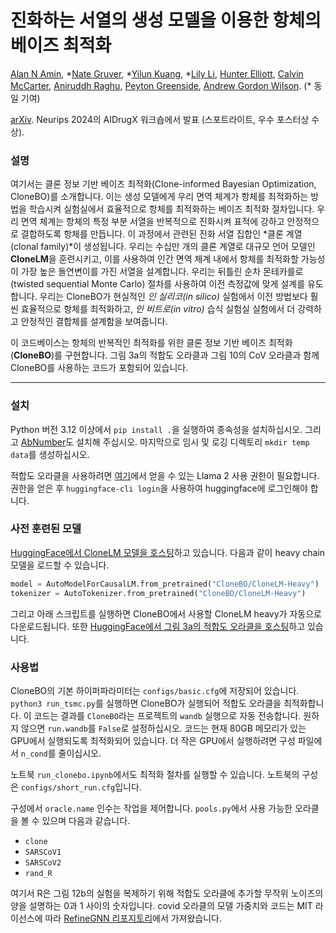 # 진화하는 서열의 생성 모델을 이용한 항체의 베이즈 최적화

[Alan N Amin](https://alannawzadamin.github.io), \*[Nate Gruver](https://ngruver.github.io), \*[Yilun Kuang](https://yilunkuang.github.io), \*[Lily Li](https://yucenli.com), [Hunter Elliott](https://www.bighatbio.com/profiles/hunter-elliott), [Calvin McCarter](https://calvinmccarter.com), [Aniruddh Raghu](https://aniruddhraghu.com), [Peyton Greenside](https://www.bighatbio.com/profiles/peyton-greenside), [Andrew Gordon Wilson](https://cims.nyu.edu/~andrewgw/).
(\* 동일 기여)

[arXiv](https://arxiv.org/abs/2412.07763). Neurips 2024의 AIDrugX 워크숍에서 발표 (스포트라이트, 우수 포스터상 수상).

### 설명
여기서는 클론 정보 기반 베이즈 최적화(Clone-informed Bayesian Optimization, CloneBO)를 소개합니다. 이는 생성 모델에게 우리 면역 체계가 항체를 최적화하는 방법을 학습시켜 실험실에서 효율적으로 항체를 최적화하는 베이즈 최적화 절차입니다. 우리 면역 체계는 항체의 특정 부분 서열을 반복적으로 진화시켜 표적에 강하고 안정적으로 결합하도록 항체를 만듭니다. 이 과정에서 관련된 진화 서열 집합인 *클론 계열(clonal family)*이 생성됩니다. 우리는 수십만 개의 클론 계열로 대규모 언어 모델인 **CloneLM**을 훈련시키고, 이를 사용하여 인간 면역 체계 내에서 항체를 최적화할 가능성이 가장 높은 돌연변이를 가진 서열을 설계합니다. 우리는 뒤틀린 순차 몬테카를로(twisted sequential Monte Carlo) 절차를 사용하여 이전 측정값에 맞게 설계를 유도합니다. 우리는 CloneBO가 현실적인 *인 실리코(in silico)* 실험에서 이전 방법보다 훨씬 효율적으로 항체를 최적화하고, *인 비트로(in vitro)* 습식 실험실 실험에서 더 강력하고 안정적인 결합체를 설계함을 보여줍니다.

이 코드베이스는 항체의 반복적인 최적화를 위한 클론 정보 기반 베이즈 최적화(**CloneBO**)를 구현합니다. 그림 3a의 적합도 오라클과 그림 10의 CoV 오라클과 함께 CloneBO를 사용하는 코드가 포함되어 있습니다.

----

### 설치

Python 버전 3.12 이상에서 `pip install .`을 실행하여 종속성을 설치하십시오. 그리고 [AbNumber](https://github.com/prihoda/AbNumber)도 설치해 주십시오. 마지막으로 임시 및 로깅 디렉토리 `mkdir temp data`를 생성하십시오.

적합도 오라클을 사용하려면 [여기](https://huggingface.co/meta-llama/Llama-2-7b-hf)에서 얻을 수 있는 Llama 2 사용 권한이 필요합니다.
권한을 얻은 후 `huggingface-cli login`을 사용하여 huggingface에 로그인해야 합니다.

### 사전 훈련된 모델

[HuggingFace에서 CloneLM 모델을 호스팅](https://huggingface.co/CloneBO/CloneLM)하고 있습니다. 다음과 같이 heavy chain 모델을 로드할 수 있습니다.

```python
model = AutoModelForCausalLM.from_pretrained("CloneBO/CloneLM-Heavy")
tokenizer = AutoTokenizer.from_pretrained("CloneBO/CloneLM-Heavy")
```

그리고 아래 스크립트를 실행하면 CloneBO에서 사용할 CloneLM heavy가 자동으로 다운로드됩니다. 또한 [HuggingFace에서 그림 3a의 적합도 오라클을 호스팅](https://huggingface.co/CloneBO/OracleLM)하고 있습니다.

### 사용법

CloneBO의 기본 하이퍼파라미터는 `configs/basic.cfg`에 저장되어 있습니다.
`python3 run_tsmc.py`를 실행하면 CloneBO가 실행되어 적합도 오라클을 최적화합니다.
이 코드는 결과를 `CloneBO`라는 프로젝트의 `wandb` 실행으로 자동 전송합니다. 원하지 않으면 `run.wandb`를 `False`로 설정하십시오.
코드는 현재 80GB 메모리가 있는 GPU에서 실행되도록 최적화되어 있습니다.
더 작은 GPU에서 실행하려면 구성 파일에서 `n_cond`를 줄이십시오.

노트북 `run_clonebo.ipynb`에서도 최적화 절차를 실행할 수 있습니다.
노트북의 구성은 `configs/short_run.cfg`입니다.

구성에서 `oracle.name` 인수는 작업을 제어합니다. `pools.py`에서 사용 가능한 오라클을 볼 수 있으며 다음과 같습니다.
* `clone`
* `SARSCoV1`
* `SARSCoV2`
* `rand_R`

여기서 R은 그림 12b의 실험을 복제하기 위해 적합도 오라클에 추가할 무작위 노이즈의 양을 설명하는 0과 1 사이의 숫자입니다.
covid 오라클의 모델 가중치와 코드는 MIT 라이선스에 따라 [RefineGNN 리포지토리](https://github.com/wengong-jin/RefineGNN)에서 가져왔습니다.

